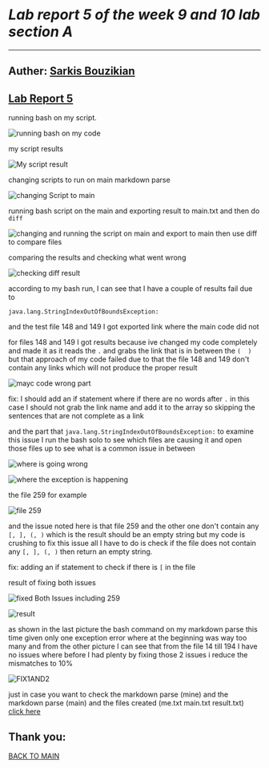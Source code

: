 
# ***Lab report 5 of the week 9 and 10 lab section A***
---
Auther: **[Sarkis Bouzikian](https://github.com/oplikos)**
---
[Lab Report 5](https://ucsd-cse15l-w22.github.io/week/week10/#lab-report-5)
---

running bash on my script.

![running bash on my code](mtScript.jpg)

my script results

![My script result](myscriptresult.jpg)

changing scripts to run on main markdown parse

![changing Script to main](mainscript.jpg)

running bash script on the main and exporting result to main.txt and then do ```diff```

![changing and running the script on main and export to main then use diff to compare files](changingandrunningbashtomaintxt.jpg)

comparing the results and checking what went wrong 

![checking diff result](checkindiffresult.jpg)

according to my bash run, I can see that I have a couple of results fail due to 
```
java.lang.StringIndexOutOfBoundsException:
```
and the test file 148 and 149 I got exported link where the main code did not

for files 148 and 149 I got results because ive changed my code completely and made it as it reads the ```.``` and grabs the link that is in between the ```(  )``` but that approach of my code failed due to that the file 148 and 149 don't contain any links which will not produce the proper result

![mayc code wrong part](mycodewrongpart.jpg)

fix: I should add an if statement where if there are no words after ```.``` in this case I should not grab the link name and add it to the array so skipping the sentences that are not complete as a link 


and the part that ```java.lang.StringIndexOutOfBoundsException:``` to examine this issue I run the bash solo to see which files are causing it and open those files up to see what is a common issue in between 

![where is going wrong](manualycheckingfile.jpg)

![where the exception is happening](otherfilessameissue.jpg)

the file 259 for example 

![file 259](file259.jpg)

and the issue noted here is that file 259 and the other one don't contain any ``` [, ], (, ) ``` which is the result should be an empty string but my code is crushing to fix this issue all I have to do is check if the file does not contain any ``` [, ], (, ) ``` then return an empty string.

fix: adding an if statement to check if there is ```[``` in the file 

result of fixing both issues 

![fixed Both Issues including 259](fixedBothIssues.jpg)

![result](yup.jpg)


as shown in the last picture the bash command on my markdown parse this time given only one exception error where at the beginning was way too many and from  the other picture I can see that from the file 14 till 194 I have no issues where before I had plenty by fixing those 2 issues i reduce the mismatches to 10% 

![FIX1AND2](FIX1AND2.jpg)


just in case you want to check the markdown parse (mine) and the markdown parse (main) and the files created (me.txt main.txt result.txt)
[click here](https://github.com/oplikos/markdown-parse/tree/main/markdown-parse-main-week9)

Thank you:
---
[BACK TO MAIN](https://oplikos.github.io/cse15l-lab-reports/)
